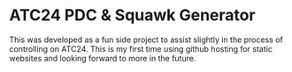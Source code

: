 # ATC24 PDC & Squawk Generator
This was developed as a fun side project to assist slightly in the process of controlling on ATC24. This is my first time using github hosting for static websites and looking forward to more in the future.
